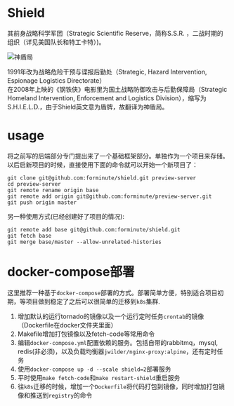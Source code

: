 # Shield

其前身战略科学军团（Strategic Scientific Reserve，简称S.S.R. ，二战时期的组织（详见美国队长和特工卡特）)。  

![神盾局](https://vignette.wikia.nocookie.net/marvelcinematicuniverse/images/5/51/SHIELD_Profile.png/revision/latest/scale-to-width-down/310?cb=20160424134326)

1991年改为战略危险干预与谍报后勤处（Strategic, Hazard Intervention, Espionage Logistics Directorate）  
在2008年上映的《钢铁侠》电影里为国土战略防御攻击与后勤保障局（Strategic Homeland Intervention, Enforcement and Logistics Division），缩写为S.H.I.E.L.D.，由于Shield英文意为盾牌，故翻译为神盾局。  

# usage
将之前写的后端部分专门提出来了一个基础框架部分。单独作为一个项目来存储。  
以后启新项目的时候，直接使用下面的命令就可以开始一个新项目了：
```
git clone git@github.com:forminute/shield.git preview-server
cd preview-server
git remote rename origin base 
git remote add origin git@github.com:forminute/preview-server.git
git push origin master
```
另一种使用方式(已经创建好了项目的情况):
```
git remote add base git@github.com:forminute/shield.git
git fetch base
git merge base/master --allow-unrelated-histories
```
# docker-compose部署
这里推荐一种基于`docker-compose`部署的方式。部署简单方便，特别适合项目初期，等项目做到稳定了之后可以很简单的迁移到`k8s`集群.
1. 增加默认的运行tornado的镜像以及一个运行定时任务`crontab`的镜像（Dockerfile在docker文件夹里面）
2. Makefile增加打包镜像以及fetch-code等常用命令
3. 编辑`docker-compose.yml`配置依赖的服务。包括自带的rabbitmq，mysql, redis(非必须)，以及负载均衡器`jwilder/nginx-proxy:alpine`，还有定时任务
4. 使用`docker-compose up -d --scale shield=2`部署服务
5. 平时使用`make fetch-code`和`make restart-shield`重启服务
6. 往`k8s`迁移的时候，增加一个`Dockerfile`将代码打包到镜像，同时增加打包镜像和推送到`registry`的命令


